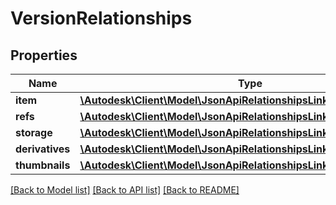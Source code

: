 # VersionRelationships

## Properties
Name | Type | Description | Notes
------------ | ------------- | ------------- | -------------
**item** | [**\Autodesk\Client\Model\JsonApiRelationshipsLinksInternalResource**](JsonApiRelationshipsLinksInternalResource.md) |  | 
**refs** | [**\Autodesk\Client\Model\JsonApiRelationshipsLinksRefs**](JsonApiRelationshipsLinksRefs.md) |  | 
**storage** | [**\Autodesk\Client\Model\JsonApiRelationshipsLinksExternalResource**](JsonApiRelationshipsLinksExternalResource.md) |  | [optional] 
**derivatives** | [**\Autodesk\Client\Model\JsonApiRelationshipsLinksExternalResource**](JsonApiRelationshipsLinksExternalResource.md) |  | [optional] 
**thumbnails** | [**\Autodesk\Client\Model\JsonApiRelationshipsLinksExternalResource**](JsonApiRelationshipsLinksExternalResource.md) |  | [optional] 

[[Back to Model list]](../README.md#documentation-for-models) [[Back to API list]](../README.md#documentation-for-api-endpoints) [[Back to README]](../README.md)


